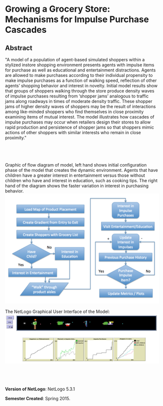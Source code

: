 # Growing a Grocery Store: Mechanisms for Impulse Purchase Cascades

## Abstract

"A model of a population of agent-based simulated shoppers within a stylized instore shopping environment presents agents with impulse items for purchase as well as educational and entertainment distractions. Agents are allowed to make purchases according to their individual propensity to make impulse purchases as a function of walking speed, reflection of other agents’ shopping behavior and interest in novelty. Initial model results show that groups of shoppers walking through the store produce density waves of impulse purchases resulting from ‘shopper jams’ analogous to traffic jams along roadways in times of moderate density traffic. These shopper jams of higher density waves of shoppers may be the result of interactions among like-minded shoppers who find themselves in close proximity examining items of mutual interest. The model illustrates how cascades of impulse purchases may occur when retailers design their stores to allow rapid production and persistence of shopper jams so that shoppers mimic actions of other shoppers with similar interests who remain in close proximity."

## &nbsp;
Graphic of flow diagram of model, left hand shows initial configuration phase of the model that creates the dynamic environment. Agents that have children have a greater interest in entertainment versus those without children who have and interest in education, such as cooking tips. The right hand of the diagram shows the faster variation in interest in purchasing behavior.
![flow diagram](FlowDiagram.png)


The NetLogo Graphical User Interface of the Model: 
![The NetLogo Graphical User Interface](GUI.png)

## &nbsp;

**Version of NetLogo**: NetLogo 5.3.1

**Semester Created**: Spring 2015.
